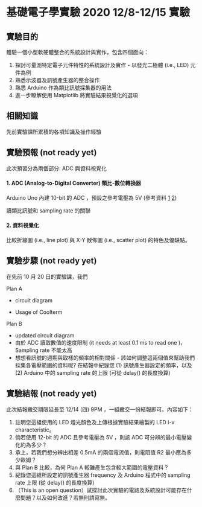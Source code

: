 # 基礎電子學實驗 2020 12/8-12/15  實驗

## 實驗目的

體驗一個小型軟硬體整合的系統設計與實作，包含四個面向：

1. 探討可量測特定電子元件特性的系統設計及實作 - 以發光二極體 (i.e., LED) 元件為例
2. 熟悉示波器及訊號產生器的整合操作
3. 熟悉 Arduino 作為類比訊號採集器的用法
4. 進一步瞭解使用 Matplotlib 將實驗結果視覺化的選項

## 相關知識

先前實驗課所累積的各項知識及操作經驗

## 實驗預報 (not ready yet)

此次預習分為兩個部分: ADC 與資料視覺化

#### 1. ADC (Analog-to-Digital Converter) 類比-數位轉換器

Arduino Uno 內建 10-bit 的 ADC ，預設之參考電壓為 5V (參考資料 [1](https://www.arduino.cc/reference/en/language/functions/analog-io/analogread/) [2](https://www.arduino.cc/en/Reference/AnalogReference&))

讀類比訊號和 sampling rate 的關聯

#### 2. 資料視覺化

比較折線圖 (i.e., line plot) 與 X-Y 散佈圖 (i.e., scatter plot) 的特色及優缺點。

## 實驗步驟 (not ready yet)

在先前 10 月 20 日的實驗課，我們

Plan A

* circuit diagram

* Usage of Coolterm

Plan B

* updated circuit diagram
* 由於 ADC 讀取數值的速度限制 (it needs at least 0.1 ms to read one )， Sampling rate 不能太高
* 想想看訊號的週期與取樣的頻率的相對關係 - 該如何調整這兩個值來幫助我們採集各電壓範圍的資料呢? 在結報中紀錄您 (1) 訊號產生器設定的頻率，以及 (2) Arduino 中的 sampling rate 的上限 (可從 delay() 的長度換算)



## 實驗結報 (not ready yet)

此次結報繳交期限延長至 12/14 (四) 9PM ，一組繳交一份結報即可。內容如下：

1. 註明您這組使用的 LED 燈光顏色及上傳根據實驗結果繪製的 LED i-v characteristic。
2. 倘若使用 12-bit 的 ADC 且參考電壓為 5V ，則該 ADC 可分辨的最小電壓變化約為多少？
3. 承上，若我們想分辨出相差 0.5mA 的兩個電流值，則電阻值 R2 最小應為多少歐姆？
4. 與 Plan B 比較，為何 Plan A 較難產生包含較大範圍的電壓資料？
5. 紀錄您這組所設定的訊號產生器 frequency 及 Arduino 程式中的 sampling rate 上限 (從 delay() 的長度換算) 
6. （This is an open question）試探討此次實驗的電路及系統設計可能存在什麼問題？以及如何改進？若無則請寫無。

